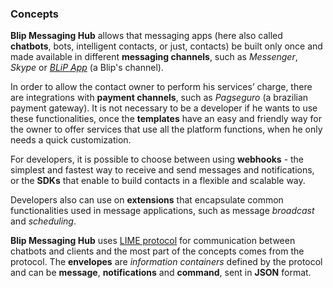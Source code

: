 ### Concepts

**Blip Messaging Hub** allows that messaging apps (here also called **chatbots**, bots, intelligent contacts, or just, contacts) be built only once and made available in different **messaging channels**, such as *Messenger*, *Skype* or [*BLiP App*](https://play.google.com/store/apps/details?id=net.take.omni) (a Blip's channel).

In order to allow the contact owner to perform his services’ charge, there are integrations with **payment channels**, such as *Pagseguro* (a brazilian payment gateway). It is not necessary to be a developer if he wants to use these functionalities, once the **templates** have an easy and friendly way for the owner to offer services that use all the platform functions, when he only needs a quick customization.

For developers, it is possible to choose between using **webhooks** - the simplest and fastest way to receive and send messages and notifications, or the **SDKs** that enable to build contacts in a flexible and scalable way.

Developers also can use on **extensions** that encapsulate common functionalities used in message applications, such as message *broadcast* and *scheduling*.

**Blip Messaging Hub** uses [LIME protocol](http://limeprotocol.org) for communication between chatbots and clients and the most part of the concepts comes from the protocol. The **envelopes** are *information containers* defined by the protocol and can be **message**, **notifications** and **command**, sent in **JSON** format.
